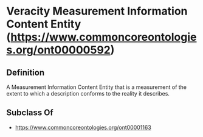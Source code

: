 # Veracity Measurement Information Content Entity (https://www.commoncoreontologies.org/ont00000592)

## Definition
A Measurement Information Content Entity that is a measurement of the extent to which a description conforms to the reality it describes.

## Subclass Of
- https://www.commoncoreontologies.org/ont00001163

